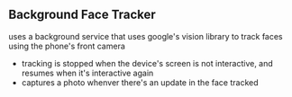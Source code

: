 Background Face Tracker
----------------------
uses a background service that uses google's vision library to track faces using the phone's front camera
- tracking is stopped when the device's screen is not interactive, and resumes when it's interactive again
- captures a photo whenver there's an update in the face tracked
